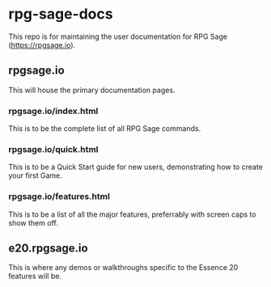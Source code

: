 # rpg-sage-docs

This repo is for maintaining the user documentation for RPG Sage (https://rpgsage.io).

## rpgsage.io

This will house the primary documentation pages.

### rpgsage.io/index.html

This is to be the complete list of all RPG Sage commands.

### rpgsage.io/quick.html

This is to be a Quick Start guide for new users, demonstrating how to create your first Game.

### rpgsage.io/features.html

This is to be a list of all the major features, preferrably with screen caps to show them off.

## e20.rpgsage.io

This is where any demos or walkthroughs specific to the Essence 20 features will be.
